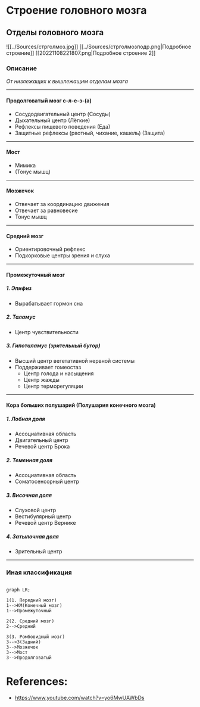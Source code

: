 # Строение головного мозга
## Отделы головного мозга

![[../Sources/стрголмоз.jpg]]
[[../Sources/стрголмозподр.png|Подробное строение]]
[[20221108221807.png|Подробное строение 2]]
### Описание
*От низлежащих к вышлежащим отделам мозга*

---
#### Продолговатый мозг с-л-е-з-(а)
- Сосудодвигательный центр (Cосуды)
- Дыхательный центр (Лёгкие)
- Рефлексы пищевого поведения (Еда)
- Защитные рефлексы (рвотный, чихание, кашель) (Защита)
---
#### Мост
- Мимика
- (Тонус мышц)
---
#### Мозжечок
- Отвечает за координацию движения
- Отвечает за равновесие
- Тонус мышц
---
#### Средний мозг
- Ориентировочный рефлекс
- Подкорковые центры зрения и слуха
---
#### Промежуточный мозг
##### 1. Эпифиз
- Вырабатывает гормон сна
##### 2. Таламус
- Центр чувствительности
##### 3.  Гипоталамус (зрительный бугор)
- Высший центр вегетативной нервной системы
- Поддерживает гомеостаз
	- Центр голода и насыщения
	- Центр жажды
	- Центр терморегуляции
---
#### Кора больших полушарий (Полушария конечного мозга)
##### 1. Лобная доля
- Ассоциативная область
- Двигательный центр
- Речевой центр Брока

##### 2. Теменная доля
- Ассоциативная область
- Соматосенсорный центр

##### 3. Височная доля
- Слуховой центр
- Вестибулярный центр
- Речевой центр Вернике
##### 4. Затылочная доля
- Зрительный центр
---
### Иная классификация
```mermaid

graph LR;

1(1. Передний мозг)
1-->КМ(Конечный мозг)
1-->Промежуточный

2(2. Средний мозг)
2-->Средний

3(3. Ромбовидный мозг)
3-->З(Задний)
З-->Мозжечок
З-->Мост
3-->Продолговатый
```
# References:
- https://www.youtube.com/watch?v=yo6MwUAWbDs